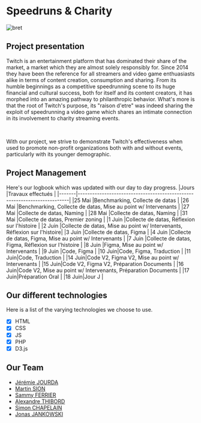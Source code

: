 <h1>Speedruns & Charity</h1>
 
 ![bret](https://user-images.githubusercontent.com/78922154/122249732-626d2300-cec9-11eb-8ef1-61293994158c.PNG)
<h2>Project presentation</h2>


Twitch is an entertainment platform that has dominated their share of the market, a market which they are almost solely responsibly for. Since 2014 they have been the reference for all streamers and video game enthuasiasts alike in terms of content creation, consumption and sharing. From its humble beginnings as a competitive speedrunning scene to its huge financial and cultural success, both for itself and its content creators, it has morphed into an amazing pathway to philanthropic behavior. What's more is that the root of Twitch's purpose, its "raison d'etre" was indeed sharing the exploit of speedrunning a video game which shares an intimate connection in its involvement to charity streaming events. 

<br>

With our project, we strive to demonstrate Twitch's effectiveness when used to promote non-profit organizations both with and without events, particularly with its younger demographic.

<h2>Project Management</h2>

Here's our logbook which was updated with our day to day progress.
|Jours  |Travaux effectués                                                         |
|-------|--------------------------------------------------------------------------|
|25 Mai |Benchmarking, Collecte de datas                                           |
|26 Mai |Benchmarking, Collecte de datas, Mise au point w/ Intervenants            |
|27 Mai |Collecte de datas, Naming                                                 |
|28 Mai |Collecte de datas, Naming                                                 |
|31 Mai |Collecte de datas, Premier zoning                                         |
|1 Juin |Collecte de datas, Réflexion sur l'histoire                               |
|2 Juin |Collecte de datas, Mise au point w/ Intervenants, Réflexion sur l'histoire|
|3 Juin |Collecte de datas, Figma                                                  |
|4 Juin |Collecte de datas, Figma, Mise au point w/ Intervenants                   |
|7 Juin |Collecte de datas, Figma, Réflexion sur l'histoire                        |
|8 Juin |Figma, Mise au point w/ Intervenants                                      |
|9 Juin |Code, Figma                                                               |
|10 Juin|Code, Figma, Traduction                                                   |
|11 Juin|Code, Traduction                                                          |
|14 Juin|Code V2, Figma V2, Mise au point w/ Intervenants                          |
|15 Juin|Code V2, Figma V2, Préparation Documents                                  |
|16 Juin|Code V2, Mise au point w/ Intervenants, Préparation Documents             |
|17 Juin|Préparation Oral                                                          |
|18 Juin|Jour J                                                                    |

<h2>Our different technologies</h2>

Here is a list of the varying technologies we choose to use.

- [x] HTML
- [x] CSS
- [x] JS
- [x] PHP
- [x] D3.js

<h2>Our Team</h2>

- [Jérémie JOURDA](https://www.linkedin.com/in/j%C3%A9r%C3%A9mie-jourda/)
- [Martin SION](https://www.linkedin.com/in/martin-sion/)
- [Sammy FERRIER](https://www.linkedin.com/in/sammy-ferrier-1278231b9/)
- [Alexandre THIBORD](https://www.linkedin.com/in/alexandre-thibord-968854200/)
- [Simon CHAPELAIN](https://www.linkedin.com/in/simon-chapelain-75628b1b9/)
- [Jonas JANKOWSKI](https://www.linkedin.com/in/jonas-jankowski-02197010a/)
